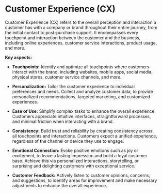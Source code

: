 # Customer Experience (CX)

Customer Experience (CX) refers to the overall perception and interaction a customer has with a company or brand throughout their entire journey, from the initial contact to post-purchase support. It encompasses every touchpoint and interaction between the customer and the business, including online experiences, customer service interactions, product usage, and more.

**Key aspects:**

* **Touchpoints:** Identify and optimize all touchpoints where customers interact with the brand, including websites, mobile apps, social media, physical stores, customer service channels, and more.

* **Personalization:** Tailor the customer experience to individual preferences and needs. Collect and analyze customer data, to provide personalized recommendations, targeted marketing, and customized experiences.

* **Ease of Use:** Simplify complex tasks to enhance the overall experience. Customers appreciate intuitive interfaces, straightforward processes, and minimal friction when interacting with a brand.

* **Consistency:** Build trust and reliability by creating consistency across all touchpoints and interactions. Customers expect a unified experience, regardless of the channel or device they use to engage.

* **Emotional Connection:** Evoke positive emotions such as joy or excitement, to leave a lasting impression and build a loyal customer base. Achieve this via personalized interactions, storytelling, or surprising and delighting customers with exceptional service.

* **Customer Feedback:** Actively listen to customer opinions, concerns, and suggestions, to identify areas for improvement and make necessary adjustments to enhance the overall experience.
